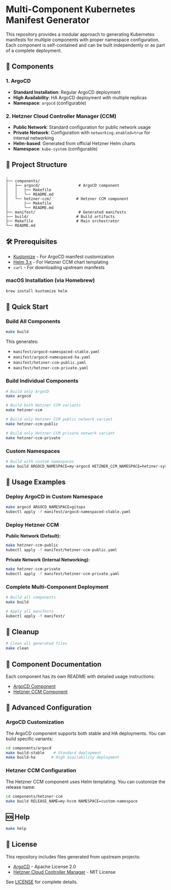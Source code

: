 # Multi-Component Kubernetes Manifest Generator

This repository provides a modular approach to generating Kubernetes manifests for multiple components with proper namespace configuration. Each component is self-contained and can be built independently or as part of a complete deployment.

## 🚀 Components

### 1. ArgoCD

- **Standard Installation**: Regular ArgoCD deployment
- **High Availability**: HA ArgoCD deployment with multiple replicas
- **Namespace**: `argocd` (configurable)

### 2. Hetzner Cloud Controller Manager (CCM)

- **Public Network**: Standard configuration for public network usage
- **Private Network**: Configuration with `networking.enabled=true` for internal networking
- **Helm-based**: Generated from official Hetzner Helm charts
- **Namespace**: `kube-system` (configurable)

## 📁 Project Structure

```text
.
├── components/
│   ├── argocd/                 # ArgoCD component
│   │   ├── Makefile
│   │   └── README.md
│   └── hetzner-ccm/           # Hetzner CCM component
│       ├── Makefile
│       └── README.md
├── manifest/                   # Generated manifests
├── build/                     # Build artifacts
├── Makefile                   # Main orchestrator
└── README.md
```

## 🛠️ Prerequisites

- [Kustomize](https://kubectl.docs.kubernetes.io/installation/kustomize/) - For ArgoCD manifest customization
- [Helm 3.x](https://helm.sh/docs/intro/install/) - For Hetzner CCM chart templating
- `curl` - For downloading upstream manifests

### macOS Installation (via Homebrew)

```bash
brew install kustomize helm
```

## 🚀 Quick Start

### Build All Components

```bash
make build
```

This generates:

- `manifest/argocd-namespaced-stable.yaml`
- `manifest/argocd-namespaced-ha.yaml`
- `manifest/hetzner-ccm-public.yaml`
- `manifest/hetzner-ccm-private.yaml`

### Build Individual Components

```bash
# Build only ArgoCD
make argocd

# Build both Hetzner CCM variants
make hetzner-ccm

# Build only Hetzner CCM public network variant
make hetzner-ccm-public

# Build only Hetzner CCM private network variant
make hetzner-ccm-private
```

### Custom Namespaces

```bash
# Build with custom namespaces
make build ARGOCD_NAMESPACE=my-argocd HETZNER_CCM_NAMESPACE=hetzner-system
```

## 🎯 Usage Examples

### Deploy ArgoCD in Custom Namespace

```bash
make argocd ARGOCD_NAMESPACE=gitops
kubectl apply -f manifest/argocd-namespaced-stable.yaml
```

### Deploy Hetzner CCM

**Public Network (Default):**

```bash
make hetzner-ccm-public
kubectl apply -f manifest/hetzner-ccm-public.yaml
```

**Private Network (Internal Networking):**

```bash
make hetzner-ccm-private
kubectl apply -f manifest/hetzner-ccm-private.yaml
```

### Complete Multi-Component Deployment

```bash
# Build all components
make build

# Apply all manifests
kubectl apply -f manifest/
```

## 🧹 Cleanup

```bash
# Clean all generated files
make clean
```

## 📖 Component Documentation

Each component has its own README with detailed usage instructions:

- [ArgoCD Component](components/argocd/README.md)
- [Hetzner CCM Component](components/hetzner-ccm/README.md)

## 🔧 Advanced Configuration

### ArgoCD Customization

The ArgoCD component supports both stable and HA deployments. You can build specific variants:

```bash
cd components/argocd
make build-stable    # Standard deployment
make build-ha       # High availability deployment
```

### Hetzner CCM Configuration

The Hetzner CCM component uses Helm templating. You can customize the release name:

```bash
cd components/hetzner-ccm
make build RELEASE_NAME=my-hccm NAMESPACE=custom-namespace
```

## 🆘 Help

```bash
make help
```

## 📝 License

This repository includes files generated from upstream projects:

- [ArgoCD](https://github.com/argoproj/argo-cd) - Apache License 2.0
- [Hetzner Cloud Controller Manager](https://github.com/hetznercloud/hcloud-cloud-controller-manager) - MIT License

See [LICENSE](LICENSE) for complete details.
